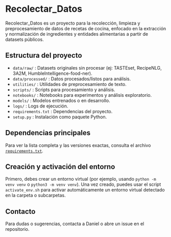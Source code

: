 # Recolectar_Datos

Recolectar_Datos es un proyecto para la recolección, limpieza y preprocesamiento de datos de recetas de cocina, enfocado en la extracción y normalización de ingredientes y entidades alimentarias a partir de datasets públicos.

## Estructura del proyecto

- `data/raw/`         : Datasets originales sin procesar (ej: TASTEset, RecipeNLG, 3A2M, HumbleIntelligence-food-ner).
- `data/processed/`   : Datos procesados/listos para análisis.
- `utilities/`        : Utilidades de preprocesamiento de texto.
- `scripts/`          : Scripts para procesamiento y análisis.
- `notebooks/`        : Notebooks para experimentos y análisis exploratorio.
- `models/`           : Modelos entrenados o en desarrollo.
- `logs/`             : Logs de ejecución.
- `requirements.txt`  : Dependencias del proyecto.
- `setup.py`          : Instalación como paquete Python.

## Dependencias principales

Para ver la lista completa y las versiones exactas, consulta el archivo [`requirements.txt`](requirements.txt).

## Creación y activación del entorno

Primero, debes crear un entorno virtual (por ejemplo, usando `python -m venv venv` o `python3 -m venv venv`). Una vez creado, puedes usar el script `activate_env.sh` para activar automáticamente un entorno virtual detectado en la carpeta o subcarpetas.

## Contacto

Para dudas o sugerencias, contacta a Daniel o abre un issue en el repositorio.
